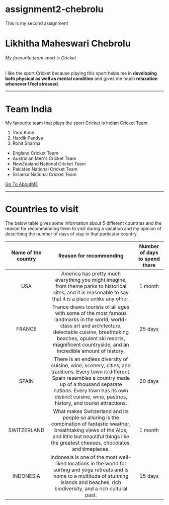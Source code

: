 # assignment2-chebrolu
This is my second assignment
# Likhitha Maheswari Chebrolu
###### My favourite team sport is Cricket
I like the sport Cricket because playing this sport helps me in **developing both physical as well as mental condition** and gives me much **relaxation whenever I feel stressed**.

---

# Team India

 My favourite team that plays the sport Cricket is Indian Cricket Team
 1. Virat Kohli
 2. Hardik Pandya
 3. Rohit Sharma
 * England Cricket Team
 * Australian Men's Cricket Team
 * NewZealand National Cricket Team
 * Pakistan National Cricket Team
 * Srilanka National Cricket Team

  [Go To AboutME](AboutME.md)

  ---

  # Countries to visit
  The below table gives some information about 5 different countries and the reason for recommending them to visit during a vacation and my opinion of describing the number of days of stay in that particular country.
  
  | Name of the country | Reason for recommending| Number of days to spend there|
  |        :---:        |           :---:        |             :---:            |
  |         USA         |America has pretty much everything you might imagine, from theme parks to historical sites, and it is reasonable to say that it is a place unlike any other.|1 month|
  |         FRANCE       |France draws tourists of all ages with some of the most famous landmarks in the world, world-class art and architecture, delectable cuisine, breathtaking beaches, opulent ski resorts, magnificent countryside, and an incredible amount of history.|25 days|
  |        SPAIN        |There is an endless diversity of cuisine, wine, scenery, cities, and traditions. Every town is different. Spain resembles a country made up of a thousand separate nations. Every town has its own distinct cuisine, wine, pastries, history, and tourist attractions.|20 days|
  |      SWITZERLAND    |What makes Switzerland and its people so alluring is the combination of fantastic weather, breathtaking views of the Alps, and little but beautiful things like the greatest cheeses, chocolates, and timepieces.|1 month|
  |      INDONESIA      |Indonesia is one of the most well-liked locations in the world for surfing and yoga retreats and is home to a multitude of stunning islands and beaches, rich biodiversity, and a rich cultural past.|15 days|